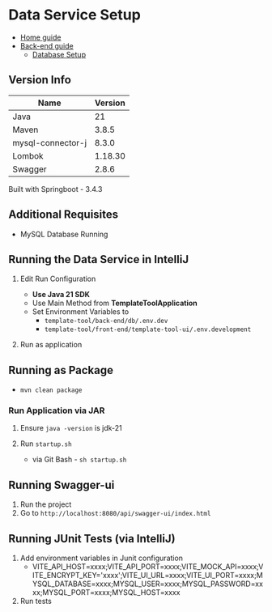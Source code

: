# Data Service Setup
- [Home guide](../../README.md)
- [Back-end guide](../README.md)
    - [Database Setup](../db/README.md)

## Version Info
| Name              | Version |
|-------------------|---------|
| Java              | 21      |
| Maven             | 3.8.5   |
| mysql-connector-j | 8.3.0   |
| Lombok            | 1.18.30 |
| Swagger           | 2.8.6   |

 Built with Springboot - 3.4.3  

 ## Additional Requisites
 - MySQL Database Running



## Running the Data Service in IntelliJ
1. Edit Run Configuration
    - **Use Java 21 SDK**
    - Use Main Method from **TemplateToolApplication**
    - Set Environment Variables to 
      - `template-tool/back-end/db/.env.dev`
      - `template-tool/front-end/template-tool-ui/.env.development`

2. Run as application

## Running as Package
- `mvn clean package`

### Run Application via JAR
1. Ensure `java -version` is jdk-21

2. Run `startup.sh`
    - via Git Bash - `sh startup.sh`


## Running Swagger-ui
1. Run the project
2. Go to `http://localhost:8080/api/swagger-ui/index.html`


## Running JUnit Tests (via IntelliJ)
1. Add environment variables in Junit configuration
   - VITE_API_HOST=xxxx;VITE_API_PORT=xxxx;VITE_MOCK_API=xxxx;VITE_ENCRYPT_KEY='xxxx';VITE_UI_URL=xxxx;VITE_UI_PORT=xxxx;MYSQL_DATABASE=xxxx;MYSQL_USER=xxxx;MYSQL_PASSWORD=xxxx;MYSQL_PORT=xxxx;MYSQL_HOST=xxxx
2. Run tests